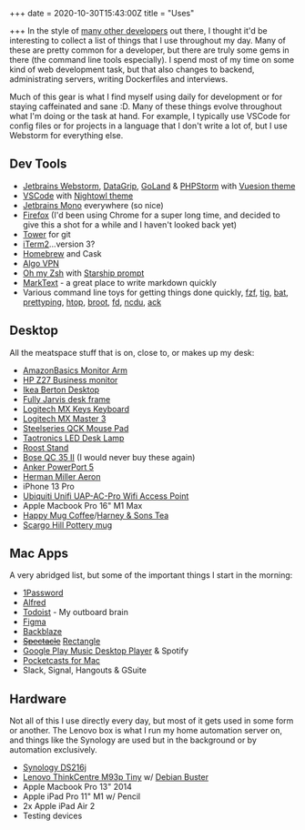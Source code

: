 +++
date = 2020-10-30T15:43:00Z
title = "Uses"

+++
In the style of [many other developers](https://uses.tech/) out there, I thought it'd be interesting to collect a list of things that I use throughout my day. Many of these are pretty common for a developer, but there are truly some gems in there (the command line tools especially). I spend most of my time on some kind of web development task, but that also changes to backend, administrating servers, writing Dockerfiles and interviews.

Much of this gear is what I find myself using daily for development or for staying caffeinated and sane :D. Many of these things evolve throughout what I'm doing or the task at hand. For example, I typically use VSCode for config files or for projects in a language that I don't write a lot of, but I use Webstorm for everything else.

## Dev Tools

* [Jetbrains Webstorm](https://www.jetbrains.com/webstorm/), [DataGrip](https://www.jetbrains.com/datagrip/), [GoLand](https://www.jetbrains.com/go/) & [PHPStorm](https://www.jetbrains.com/phpstorm/) with [Vuesion theme](https://plugins.jetbrains.com/plugin/12226-vuesion-theme)
* [VSCode](https://code.visualstudio.com/) with [Nightowl theme](https://marketplace.visualstudio.com/items?itemName=sdras.night-owl)
* [Jetbrains Mono](https://www.jetbrains.com/lp/mono/) everywhere (so nice)
* [Firefox](https://www.mozilla.org/en-US/firefox/developer/) (I'd been using Chrome for a super long time, and decided to give this a shot for a while and I haven't looked back yet)
* [Tower](https://www.git-tower.com/mac) for git
* [iTerm2](https://iterm2.com/)…version 3?
* [Homebrew](https://brew.sh/) and Cask
* [Algo VPN](https://github.com/trailofbits/algo)
* [Oh my Zsh](https://ohmyz.sh/) with [Starship prompt](https://starship.rs/)
* [MarkText](https://marktext.app/) - a great place to write markdown quickly
* Various command line toys for getting things done quickly, [fzf](https://github.com/junegunn/fzf), [tig](https://jonas.github.io/tig/), [bat](https://github.com/sharkdp/bat), [prettyping](http://denilson.sa.nom.br/prettyping/), [htop](http://hisham.hm/htop/), [broot](https://github.com/Canop/broot), [fd](https://github.com/sharkdp/fd/), [ncdu](https://dev.yorhel.nl/ncdu), [ack](https://beyondgrep.com/)

## Desktop

All the meatspace stuff that is on, close to, or makes up my desk:

* [AmazonBasics Monitor Arm](https://www.amazon.com/AmazonBasics-Premium-Single-Monitor-Stand/dp/B00MIBN16O)
* [HP Z27 Business monitor](https://support.hp.com/us-en/document/c05962242)
* [Ikea Berton Desktop](https://www.ikea.com/us/en/p/gerton-tabletop-beech-50106773/)
* [Fully Jarvis desk frame](https://www.fully.com/standing-desks/jarvis/jarvis-frame-only.html)
* [Logitech MX Keys Keyboard](https://www.amazon.com/Logitech-Advanced-Wireless-Illuminated-Keyboard/dp/B07S92QBCJ)
* [Logitech MX Master 3](https://www.amazon.com/Logitech-Master-Advanced-Wireless-Mouse/dp/B07S395RWD)
* [Steelseries QCK Mouse Pad](https://steelseries.com/gaming-mousepads/qck-series#qck-medium)
* [Taotronics LED Desk Lamp](https://www.amazon.com/TaoTronics-Charging-Temperatures-Brightness-Licensing/dp/B07QPS3JHK?ref_=TopRatedC&pf_rd_p=bdb73aea-8477-5114-ae23-0a06b01f5467&pf_rd_s=merchandised-search-6&pf_rd_t=101&pf_rd_i=1063292&pf_rd_m=ATVPDKIKX0DER&pf_rd_r=5FQXXPG0XGCAGVEYP13R&pf_rd_r=5FQXXPG0XGCAGVEYP13R&pf_rd_p=bdb73aea-8477-5114-ae23-0a06b01f5467)
* [Roost Stand](https://www.therooststand.com/)
* [Bose QC 35 II](https://www.bose.com/en_us/products/headphones/over_ear_headphones/quietcomfort-35-wireless-ii.html#v=qc35_ii_black) (I would never buy these again)
* [Anker PowerPort 5](https://www.anker.com/products/variant/powerport-5/A2124112)
* [Herman Miller Aeron](https://store.hermanmiller.com/office/office-chairs/aeron-chair/2195348.html?lang=en_US)
* iPhone 13 Pro
* [Ubiquiti Unifi UAP-AC-Pro Wifi Access Point](https://www.amazon.com/Ubiquiti-Networks-802-11ac-Dual-Radio-UAP-AC-PRO-US/dp/B015PRO512)
* Apple Macbook Pro 16" M1 Max
* [Happy Mug Coffee](https://happymugcoffee.com/)/[Harney & Sons Tea](https://www.harney.com/)
* [Scargo Hill Pottery mug](https://scargopottery.com/)

## Mac Apps

A very abridged list, but some of the important things I start in the morning:

* [1Password](https://1password.com/)
* [Alfred](https://www.alfredapp.com/)
* [Todoist](https://todoist.com/) - My outboard brain
* [Figma](https://www.figma.com/)
* [Backblaze](https://www.backblaze.com/)
* [~~Spectacle~~](https://www.spectacleapp.com/) [Rectangle](https://rectangleapp.com/)
* [Google Play Music Desktop Player](https://www.googleplaymusicdesktopplayer.com/) & Spotify
* [Pocketcasts for Mac](https://www.pocketcasts.com/)
* Slack, Signal, Hangouts & GSuite

## Hardware

Not all of this I use directly every day, but most of it gets used in some form or another. The Lenovo box is what I run my home automation server on, and things like the Synology are used but in the background or by automation exclusively.

* [Synology DS216j](https://www.amazon.com/gp/product/B01BNPT1EG/ref=ppx_yo_dt_b_search_asin_title?ie=UTF8&psc=1)
* [Lenovo ThinkCentre M93p Tiny](https://www.lenovo.com/us/en/desktops/thinkcentre/m-series-tiny/m93-m93p/) w/ [Debian Buster](https://wiki.debian.org/DebianBuster)
* Apple Macbook Pro 13" 2014
* Apple iPad Pro 11" M1 w/ Pencil
* 2x Apple iPad Air 2
* Testing devices